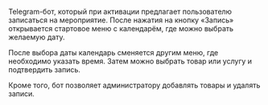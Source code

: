 Telegram-бот, который при активации предлагает пользователю записаться на мероприятие. После нажатия на кнопку «Запись» открывается стартовое меню с календарём, где можно выбрать желаемую дату.

После выбора даты календарь сменяется другим меню, где необходимо указать время. Затем можно выбрать товар или услугу и подтвердить запись.

Кроме того, бот позволяет администратору добавлять товары и удалять записи.
